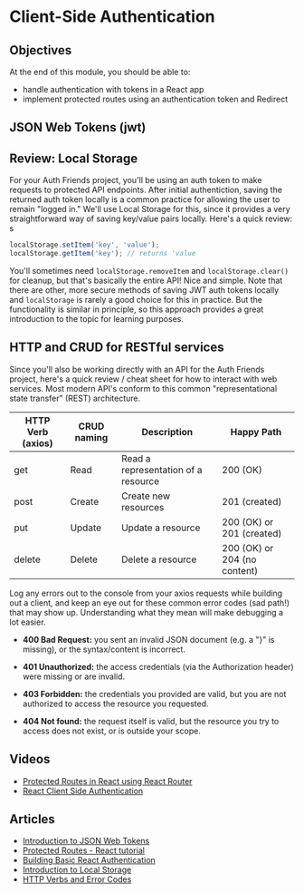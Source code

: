 # Client-Side Authentication

## Objectives
At the end of this module, you should be able to:
* handle authentication with tokens in a React app
* implement protected routes using an authentication token and Redirect

## JSON Web Tokens (jwt)

## Review: Local Storage
For your Auth Friends project, you'll be using an auth token to make requests to protected API endpoints. After initial authentiction, saving the returned auth token locally is a common practice for allowing the user to remain "logged in." We'll use Local Storage for this, since it provides a very straightforward way of saving key/value pairs locally. Here's a quick review:
s
```javascript
localStorage.setItem('key', 'value');
localStorage.getItem('key'); // returns 'value
```

You'll sometimes need `localStorage.removeItem` and `localStorage.clear()` for cleanup, but that's basically the entire API! Nice and simple. Note that there are other, more secure methods of saving JWT auth tokens locally and `localStorage` is rarely a good choice for this in practice. But the functionality is similar in principle, so this approach provides a great introduction to the topic for learning purposes.

## HTTP and CRUD for RESTful services
Since you'll also be working directly with an API for the Auth Friends project, here's a quick review / cheat sheet for how to interact with web services. Most modern API's conform to this common "representational state transfer" (REST) architecture.

| HTTP Verb (axios) | CRUD naming      | Description                         | Happy Path                   |
|-------------------|------------------|-------------------------------------|------------------------------|
| get               | Read             | Read a representation of a resource | 200 (OK)                     |
| post              | Create           | Create new resources                | 201 (created)                |
| put               | Update           | Update a resource                   | 200 (OK) or 201 (created)    |
| delete            | Delete           | Delete a resource                   | 200 (OK) or 204 (no content) |

Log any errors out to the console from your axios requests while building out a client, and keep an eye out for these common error codes (sad path!) that may show up. Understanding what they mean will make debugging a lot easier.

* **400 Bad Request:** you sent an invalid JSON document (e.g. a "}" is missing), or the syntax/content is incorrect.

* **401 Unauthorized:** the access credentials (via the Authorization header) were missing or are invalid.

* **403 Forbidden:** the credentials you provided are valid, but you are not authorized to access the resource you requested.

* **404 Not found:** the request itself is valid, but the resource you try to access does not exist, or is outside your scope.


## Videos
* [Protected Routes in React using React Router](https://www.youtube.com/watch?v=Y0-qdp-XBJg)
* [React Client Side Authentication](https://www.youtube.com/watch?v=oRL-pttfNSc)

## Articles
* [Introduction to JSON Web Tokens](https://jwt.io/introduction/)
* [Protected Routes - React tutorial](https://medium.com/javascript-in-plain-english/how-to-set-up-protected-routes-in-your-react-application-a3254deda380)
* [Building Basic React Authentication](https://medium.com/better-programming/building-basic-react-authentication-e20a574d5e71)
* [Introduction to Local Storage](https://sebhastian.com/local-storage-introduction)
* [HTTP Verbs and Error Codes](https://developers.evrythng.com/docs/http-verbs-and-error-codes)
